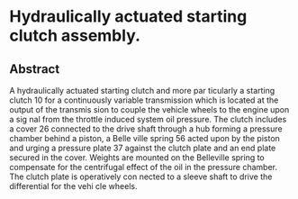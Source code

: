 # Hydraulically actuated starting clutch assembly.

## Abstract
A hydraulically actuated starting clutch and more par ticularly a starting clutch 10 for a continuously variable transmission which is located at the output of the transmis sion to couple the vehicle wheels to the engine upon a sig nal from the throttle induced system oil pressure. The clutch includes a cover 26 connected to the drive shaft through a hub forming a pressure chamber behind a piston, a Belle ville spring 56 acted upon by the piston and urging a pressure plate 37 against the clutch plate and an end plate secured in the cover. Weights are mounted on the Belleville spring to compensate for the centrifugal effect of the oil in the pressure chamber. The clutch plate is operatively con nected to a sleeve shaft to drive the differential for the vehi cle wheels.